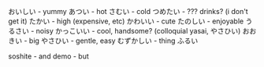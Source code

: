 おいしい - yummy
あつい - hot
さむい - cold
つめたい - ??? drinks? (i don't get it)
たかい - high (expensive, etc)
かわいい - cute
たのしい - enjoyable
うるさい - noisy
かっこいい -  cool, handsome? (colloquial yasai, やさひい)
おおきい - big
やさひい - gentle, easy
むずかしい - thing
ふるい

soshite - and
demo  - but
